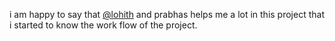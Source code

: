 i am happy to say that [@lohith](https://github.com/lohith1511) and prabhas helps me a lot in this project that i started to know the work flow of the project.
